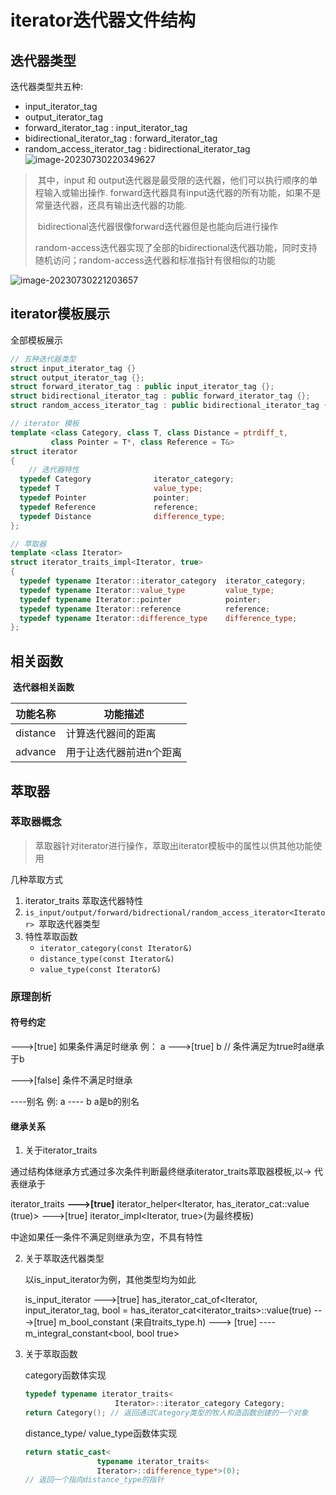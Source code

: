 # iterator迭代器文件结构

## 迭代器类型

迭代器类型共五种:

- input_iterator_tag
- output_iterator_tag
- forward_iterator_tag : input_iterator_tag
- bidirectional_iterator_tag : forward_iterator_tag
- random_access_iterator_tag : bidirectional_iterator_tag
![image-20230730220349627](iterator.assets/image-20230730220349627.png)
> ​	其中，input 和 output迭代器是最受限的迭代器，他们可以执行顺序的单程输入或输出操作.
> ​	forward迭代器具有input迭代器的所有功能，如果不是常量迭代器，还具有输出迭代器的功能.
>
> ​	bidirectional迭代器很像forward迭代器但是也能向后进行操作
>
> ​	random-access迭代器实现了全部的bidirectional迭代器功能，同时支持随机访问；random-access迭代器和标准指针有很相似的功能

![image-20230730221203657](iterator.assets/image-20230730221203657.png)

## iterator模板展示

全部模板展示

~~~C++
// 五种迭代器类型
struct input_iterator_tag {}
struct output_iterator_tag {};
struct forward_iterator_tag : public input_iterator_tag {};
struct bidirectional_iterator_tag : public forward_iterator_tag {};
struct random_access_iterator_tag : public bidirectional_iterator_tag {};

// iterator 模板
template <class Category, class T, class Distance = ptrdiff_t,
         class Pointer = T*, class Reference = T&>
struct iterator
{
    // 迭代器特性
  typedef Category              iterator_category;
  typedef T                     value_type;
  typedef Pointer               pointer;
  typedef Reference             reference;
  typedef Distance              difference_type;
};

// 萃取器
template <class Iterator>
struct iterator_traits_impl<Iterator, true>
{
  typedef typename Iterator::iterator_category  iterator_category;
  typedef typename Iterator::value_type         value_type;
  typedef typename Iterator::pointer            pointer;
  typedef typename Iterator::reference          reference;
  typedef typename Iterator::difference_type    difference_type;
};
~~~



## 相关函数

​																	**迭代器相关函数**

| 功能名称 | 功能描述           |
| -------- | ------------------ |
| distance | 计算迭代器间的距离 |
| advance | 用于让迭代器前进n个距离 |

## 萃取器

### 萃取器概念

> 萃取器针对iterator进行操作，萃取出iterator模板中的属性以供其他功能使用

几种萃取方式

1. iterator_traits<Iterator> 萃取迭代器特性
2. `is_input/output/forward/bidrectional/random_access_iterator<Iterator> `萃取迭代器类型
3. 特性萃取函数
    - `iterator_category(const Iterator&)`
    - `distance_type(const Iterator&)`
    - `value_type(const Iterator&)`

### 原理剖析

#### 符号约定

--->[true] 如果条件满足时继承 例： a --->[true] b // 条件满足为true时a继承于b

--->[false] 条件不满足时继承

----别名 								  例:    a ---- b a是b的别名

#### 继承关系

1. 关于iterator_traits<Iterator>

通过结构体继承方式通过多次条件判断最终继承iterator_traits萃取器模板,以-> 代表继承于

 iterator_traits<Iterator> **--->[true]**  iterator_helper<Iterator, has_iterator_cat<Iterator>::value (true)> --->[true]  iterator_impl<Iterator, true>(为最终模板) 

中途如果任一条件不满足则继承为空，不具有特性



2. 关于萃取迭代器类型

    以is_input_iterator为例，其他类型均为如此

    is_input_iterator --->[true] has_iterator_cat_of<Iterator, input_iterator_tag, bool = has_iterator_cat<iterator_traits<T>>::value(true) --->[true] m_bool_constant<true> (来自traits_type.h) ---> [true]  ---- m_integral_constant<bool, bool true>

3. 关于萃取函数 

    category函数体实现

    ~~~c++
    typedef typename iterator_traits<
        				Iterator>::iterator_category Category;
    return Category(); // 返回通过Category类型的牧人构造函数创建的一个对象
    ~~~
    
    distance_type/ value_type函数体实现
    
    ~~~C++
    return static_cast<
       				typename iterator_traits<
        			Iterator>::difference_type*>(0); 
    // 返回一个指向distance_type的指针
    ~~~
    
    



